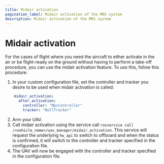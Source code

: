 ```yaml
---
title: Midair activation
pagination_label: Midair activation of the MRS system
description: Midair activation of the MRS system
---
```


# Midair activation

For the cases of flight where you need the aircraft to either activate in the air or be flight-ready on the ground without having to perform a take-off procedure, you can use the midair activation feature. To use this, follow this procedure:

1. In your custom configuration file, set the controller and tracker you desire to be used when midair activation is called:
```yaml
    midair_activation:
      after_activation:
        controller: "MpcController"
        tracker: "NullTracker"
```
2. Arm your UAV.
3. Call midair activation using the service call `rosservice call /<vehicle_name>/uav_manager/midair_activation`. This service will request the underlying `hw_api` to switch to offboard and when the status is confirmed, it will switch to the controller and tracker specified in the configuration file.
4. The UAV will now be engaged with the controller and tracker specified in the configuration file.
